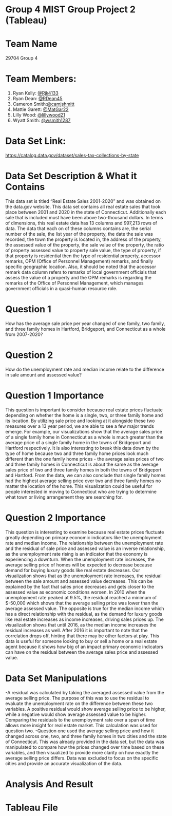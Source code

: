 # Group 4 MIST Group Project 2 (Tableau)
# Team Name
29704 Group 4

# Team Members:
1. Ryan Kelly: [@Rjk4133](https://github.com/Rjk4133)
2. Ryan Dean: [@RDean45](https://github.com/RDean45)
3. Cameron Smith:[@camjshmitt](https://github.com/camjshmitt)
4. Mattie Garett: [@MatGar22](https://github.com/MatGar22)
5. Lilly Wood: [@lillywood21](https://github.com/lillywood1)
7. Wyatt Smith: [@wsmith1287](https://github.com/wsmith1287)

# Data Set Link: 
https://catalog.data.gov/dataset/sales-tax-collections-by-state

# Data Set Description & What it Contains
This data set is titled “Real Estate Sales 2001-2020” and was obtained on the data.gov website. This data set contains all real estate sales that took place between 2001 and 2020 in the state of Connecticut. Additionally each sale that is included must have been above two-thousand dollars. In terms of dimensions, this real estate data has 13 columns and 997,213 rows of data. The data that each on of these columns contains are, the serial number of the sale, the list year of the property, the date the sale was recorded, the town the property is located in, the address of the property, the assessed value of the property, the sale value of the property, the ratio of property assessed value to property sale value, the type of property, if that property is residential then the type of residential property, accessor remarks, OPM (Office of Personnel Management) remarks, and finally specific geographic location. Also, it should be noted that the accessor remark data column refers to remarks of local government officials that assess the value of a property and the OPM remarks is regarding the remarks of the Office of Personnel Management, which manages government officials in a quasi-human resource role.

# Question 1
How has the average sale price per year changed of one family, two family, and three family homes in Hartford, Bridgeport, and Connecticut as a whole from 2007-2020?

# Question 2
How do the unemployment rate and median income relate to the difference in sale amount and assessed value?

# Question 1 Importance
This question is important to consider because real estate prices fluctuate depending on whether the home is a single, two, or three family home and its location. By utilizing sale price and looking at it alongside these two measures over a 13 year period, we are able to see a few major trends emerge. For example, our visualizations show that the average sales price of a single family home in Connecticut as a whole is much greater than the average price of a single family home in the towns of Bridgeport and Hartford respectively. It is also interesting to break this data down by the type of home because two and three family home prices look much different than the one family home prices - the average sales prices of two and three family homes in Connecticut is about the same as the average sales price of two and three family homes in both the towns of Bridgeport and Hartford. From the data, we can also conclude that single family homes had the highest average selling price over two and three family homes no matter the location of the home. This visualization could be useful for people interested in moving to Connecticut who are trying to determine what town or living arrangement they are searching for.

# Question 2 Importance
This question is interesting to examine because real estate prices fluctuate greatly depending on primary economic indicators like the unemployment rate and median income. The relationship between the unemployment rate and the residual of sale price and assessed value is an inverse relationship, as the unemployment rate rising is an indicator that the economy is experiencing a downturn. When the unemployment rate increases, the average selling price of homes will be expected to decrease because demand for buying luxury goods like real estate decreases. Our visualization shows that as the unemployment rate increases, the residual between the sale amount and assessed value decreases. This can be explained by the fact that sales price decreases and gets closer to the assessed value as economic conditions worsen. In 2010 when the unemployment rate peaked at 9.5%, the residual reached a minimum of $-50,000 which shows that the average selling price was lower than the average assessed value. The opposite is true for the median income which has a direct relationship with the residual, as the demand for luxury goods like real estate increases as income increases, driving sales prices up. The visualization shows that until 2016, as the median income increases the residual increases as well. After 2016 it is important to note that the correlation drops off, hinting that there may be other factors at play. This data is useful for someone looking to buy or sell a home or a real estate agent because it shows how big of an impact primary economic indicators can have on the residual between the average sales price and assessed value.

# Data Set Manipulations
-A residual was calculated by taking the averaged assessed value from the average selling price. The purpose of this was to use the residual to evaluate the unemployment rate on the difference between these two variables. A positive residual would show average selling price to be higher, while a negative would show average assessed value to be higher. Comparing the residuals to the unemployment rate over a span of time allows more insight for real estate market. This calculation was used for question two.
-Question one used the average selling price and how it changed across one, two, and three family homes in two cities and the state of Connecticut. This was already provided in the data set, but the data was manipulated to compare how the prices changed over time based on these variables, and then visualized to provide more clarity on how exactly the average selling price differs. Data was excluded to focus on the specific cities and provide an accurate visualization of the data. 

# Analysis And Result

# Tableau File
